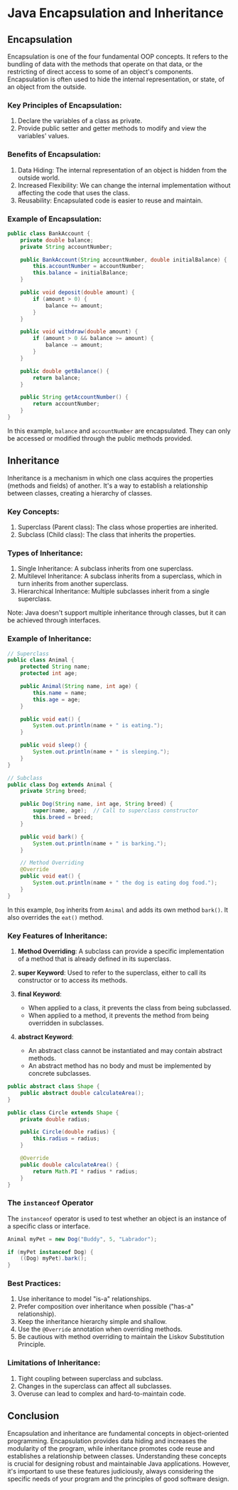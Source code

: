 # Java Encapsulation and Inheritance

## Encapsulation

Encapsulation is one of the four fundamental OOP concepts. It refers to the bundling of data with the methods that operate on that data, or the restricting of direct access to some of an object's components. Encapsulation is often used to hide the internal representation, or state, of an object from the outside.

### Key Principles of Encapsulation:

1. Declare the variables of a class as private.
2. Provide public setter and getter methods to modify and view the variables' values.

### Benefits of Encapsulation:

1. Data Hiding: The internal representation of an object is hidden from the outside world.
2. Increased Flexibility: We can change the internal implementation without affecting the code that uses the class.
3. Reusability: Encapsulated code is easier to reuse and maintain.

### Example of Encapsulation:

```java
public class BankAccount {
    private double balance;
    private String accountNumber;

    public BankAccount(String accountNumber, double initialBalance) {
        this.accountNumber = accountNumber;
        this.balance = initialBalance;
    }

    public void deposit(double amount) {
        if (amount > 0) {
            balance += amount;
        }
    }

    public void withdraw(double amount) {
        if (amount > 0 && balance >= amount) {
            balance -= amount;
        }
    }

    public double getBalance() {
        return balance;
    }

    public String getAccountNumber() {
        return accountNumber;
    }
}
```

In this example, `balance` and `accountNumber` are encapsulated. They can only be accessed or modified through the public methods provided.

## Inheritance

Inheritance is a mechanism in which one class acquires the properties (methods and fields) of another. It's a way to establish a relationship between classes, creating a hierarchy of classes.

### Key Concepts:

1. Superclass (Parent class): The class whose properties are inherited.
2. Subclass (Child class): The class that inherits the properties.

### Types of Inheritance:

1. Single Inheritance: A subclass inherits from one superclass.
2. Multilevel Inheritance: A subclass inherits from a superclass, which in turn inherits from another superclass.
3. Hierarchical Inheritance: Multiple subclasses inherit from a single superclass.

Note: Java doesn't support multiple inheritance through classes, but it can be achieved through interfaces.

### Example of Inheritance:

```java
// Superclass
public class Animal {
    protected String name;
    protected int age;

    public Animal(String name, int age) {
        this.name = name;
        this.age = age;
    }

    public void eat() {
        System.out.println(name + " is eating.");
    }

    public void sleep() {
        System.out.println(name + " is sleeping.");
    }
}

// Subclass
public class Dog extends Animal {
    private String breed;

    public Dog(String name, int age, String breed) {
        super(name, age);  // Call to superclass constructor
        this.breed = breed;
    }

    public void bark() {
        System.out.println(name + " is barking.");
    }

    // Method Overriding
    @Override
    public void eat() {
        System.out.println(name + " the dog is eating dog food.");
    }
}
```

In this example, `Dog` inherits from `Animal` and adds its own method `bark()`. It also overrides the `eat()` method.

### Key Features of Inheritance:

1. **Method Overriding**: A subclass can provide a specific implementation of a method that is already defined in its superclass.

2. **super Keyword**: Used to refer to the superclass, either to call its constructor or to access its methods.

3. **final Keyword**: 
   - When applied to a class, it prevents the class from being subclassed.
   - When applied to a method, it prevents the method from being overridden in subclasses.

4. **abstract Keyword**:
   - An abstract class cannot be instantiated and may contain abstract methods.
   - An abstract method has no body and must be implemented by concrete subclasses.

```java
public abstract class Shape {
    public abstract double calculateArea();
}

public class Circle extends Shape {
    private double radius;

    public Circle(double radius) {
        this.radius = radius;
    }

    @Override
    public double calculateArea() {
        return Math.PI * radius * radius;
    }
}
```

### The `instanceof` Operator

The `instanceof` operator is used to test whether an object is an instance of a specific class or interface.

```java
Animal myPet = new Dog("Buddy", 5, "Labrador");

if (myPet instanceof Dog) {
    ((Dog) myPet).bark();
}
```

### Best Practices:

1. Use inheritance to model "is-a" relationships.
2. Prefer composition over inheritance when possible ("has-a" relationship).
3. Keep the inheritance hierarchy simple and shallow.
4. Use the `@Override` annotation when overriding methods.
5. Be cautious with method overriding to maintain the Liskov Substitution Principle.

### Limitations of Inheritance:

1. Tight coupling between superclass and subclass.
2. Changes in the superclass can affect all subclasses.
3. Overuse can lead to complex and hard-to-maintain code.

## Conclusion

Encapsulation and inheritance are fundamental concepts in object-oriented programming. Encapsulation provides data hiding and increases the modularity of the program, while inheritance promotes code reuse and establishes a relationship between classes. Understanding these concepts is crucial for designing robust and maintainable Java applications. However, it's important to use these features judiciously, always considering the specific needs of your program and the principles of good software design.
